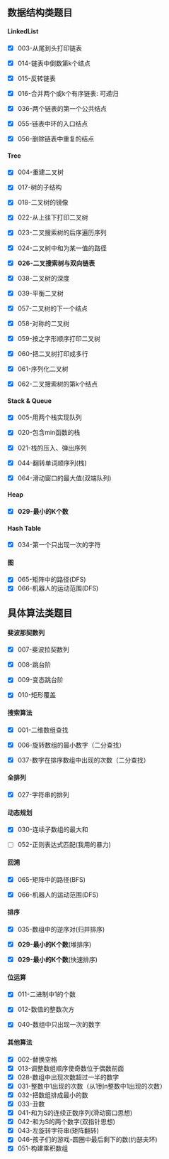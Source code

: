 ## 数据结构类题目

#### LinkedList

- [x] 003-从尾到头打印链表

- [x] 014-链表中倒数第k个结点

- [x] 015-反转链表
  
- [x] 016-合并两个或k个有序链表: 可递归
  
- [x] 036-两个链表的第一个公共结点
  
- [x] 055-链表中环的入口结点
  
- [x] 056-删除链表中重复的结点
  
  
  

#### Tree

- [x] 004-重建二叉树 
  
- [x] 017-树的子结构
  
- [x] 018-二叉树的镜像
  
- [x] 022-从上往下打印二叉树
  
- [x] 023-二叉搜索树的后序遍历序列
  
- [x] 024-二叉树中和为某一值的路径
  
- [x] **026-二叉搜索树与双向链表**
  
- [x] 038-二叉树的深度
  
- [x] 039-平衡二叉树
  
- [x] 057-二叉树的下一个结点
  
- [x] 058-对称的二叉树
  
- [x] 059-按之字形顺序打印二叉树
  
- [x] 060-把二叉树打印成多行
  
- [x] 061-序列化二叉树
  
- [x] 062-二叉搜索树的第k个结点
  
  
  
#### Stack & Queue

- [x] 005-用两个栈实现队列
- [x] 020-包含min函数的栈
- [x] 021-栈的压入、弹出序列
- [x] 044-翻转单词顺序列(栈)
- [x] 064-滑动窗口的最大值(双端队列)
  
    
  

#### Heap

- [x] **029-最小的K个数**

  

#### Hash Table

- [x] 034-第一个只出现一次的字符

  

#### 图

- [x] 065-矩阵中的路径(DFS)
- [x] 066-机器人的运动范围(DFS)

## 具体算法类题目

#### 斐波那契数列

- [x] 007-斐波拉契数列

- [x] 008-跳台阶

- [x] 009-变态跳台阶

- [x] 010-矩形覆盖

  

#### 搜索算法

- [x] 001-二维数组查找

- [x] 006-旋转数组的最小数字（二分查找）

- [x] 037-数字在排序数组中出现的次数（二分查找）

  

#### 全排列

- [x] 027-字符串的排列

  

#### 动态规划

- [x] 030-连续子数组的最大和

- [ ] 052-正则表达式匹配(我用的暴力)

  

#### 回溯

- [x] 065-矩阵中的路径(BFS)

- [x] 066-机器人的运动范围(DFS)

  

#### 排序

- [x] 035-数组中的逆序对(归并排序)

- [x] **029-最小的K个数**(堆排序)

- [x] **029-最小的K个数**(快速排序)

  

#### 位运算

- [x] 011-二进制中1的个数

- [x] 012-数值的整数次方

- [x] 040-数组中只出现一次的数字

  

####  其他算法

- [x] 002-替换空格
- [x] 013-调整数组顺序使奇数位于偶数前面
- [x] 028-数组中出现次数超过一半的数字
- [x] 031-整数中1出现的次数（从1到n整数中1出现的次数）
- [x] 032-把数组排成最小的数
- [x] 033-丑数
- [x] 041-和为S的连续正数序列(滑动窗口思想)
- [x] 042-和为S的两个数字(双指针思想)
- [x] 043-左旋转字符串(矩阵翻转)
- [x] 046-孩子们的游戏-圆圈中最后剩下的数(约瑟夫环)
- [x] 051-构建乘积数组